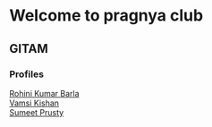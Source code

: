 # Welcome to pragnya club

## GITAM

### Profiles

[Rohini Kumar Barla](rohinibarla)    
[Vamsi Kishan](nrajana)   
[Sumeet Prusty](sprusty)    
